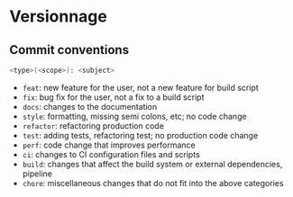 # Versionnage

## Commit conventions

```bash
<type>(<scope>): <subject>
```

- `feat`: new feature for the user, not a new feature for build script
- `fix`: bug fix for the user, not a fix to a build script
- `docs`: changes to the documentation
- `style`: formatting, missing semi colons, etc; no code change
- `refactor`: refactoring production code
- `test`: adding tests, refactoring test; no production code change
- `perf`: code change that improves performance
- `ci`: changes to CI configuration files and scripts
- `build`: changes that affect the build system or external dependencies, pipeline
- `chore`: miscellaneous changes that do not fit into the above categories
